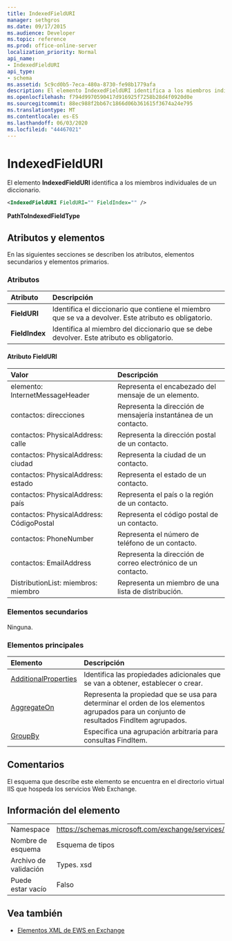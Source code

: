 ```yaml
---
title: IndexedFieldURI
manager: sethgros
ms.date: 09/17/2015
ms.audience: Developer
ms.topic: reference
ms.prod: office-online-server
localization_priority: Normal
api_name:
- IndexedFieldURI
api_type:
- schema
ms.assetid: 5c9cd0b5-7eca-480a-8730-fe98b1779afa
description: El elemento IndexedFieldURI identifica a los miembros individuales de un diccionario.
ms.openlocfilehash: f794d9970590417d916925f7258b28d4f0920d0e
ms.sourcegitcommit: 88ec988f2bb67c1866d06b361615f3674a24e795
ms.translationtype: MT
ms.contentlocale: es-ES
ms.lasthandoff: 06/03/2020
ms.locfileid: "44467021"
---
```

# <a name="indexedfielduri"></a>IndexedFieldURI

El elemento **IndexedFieldURI** identifica a los miembros individuales de un diccionario. 
  
```xml
<IndexedFieldURI FieldURI="" FieldIndex="" />
```

 **PathToIndexedFieldType**
## <a name="attributes-and-elements"></a>Atributos y elementos

En las siguientes secciones se describen los atributos, elementos secundarios y elementos primarios.
  
### <a name="attributes"></a>Atributos

|**Atributo**|**Descripción**|
|:-----|:-----|
|**FieldURI** <br/> |Identifica el diccionario que contiene el miembro que se va a devolver. Este atributo es obligatorio.  <br/> |
|**FieldIndex** <br/> |Identifica al miembro del diccionario que se debe devolver. Este atributo es obligatorio.  <br/> |
   
#### <a name="fielduri-attribute"></a>Atributo FieldURI

|**Valor**|**Descripción**|
|:-----|:-----|
|elemento: InternetMessageHeader  <br/> |Representa el encabezado del mensaje de un elemento.  <br/> |
|contactos: direcciones  <br/> |Representa la dirección de mensajería instantánea de un contacto.  <br/> |
|contactos: PhysicalAddress: calle  <br/> |Representa la dirección postal de un contacto.  <br/> |
|contactos: PhysicalAddress: ciudad  <br/> |Representa la ciudad de un contacto.  <br/> |
|contactos: PhysicalAddress: estado  <br/> |Representa el estado de un contacto.  <br/> |
|contactos: PhysicalAddress: país  <br/> |Representa el país o la región de un contacto.  <br/> |
|contactos: PhysicalAddress: CódigoPostal  <br/> |Representa el código postal de un contacto.  <br/> |
|contactos: PhoneNumber  <br/> |Representa el número de teléfono de un contacto.  <br/> |
|contactos: EmailAddress  <br/> |Representa la dirección de correo electrónico de un contacto.  <br/> |
|DistributionList: miembros: miembro  <br/> |Representa un miembro de una lista de distribución.  <br/> |
   
### <a name="child-elements"></a>Elementos secundarios

Ninguna.
  
### <a name="parent-elements"></a>Elementos principales

|**Elemento**|**Descripción**|
|:-----|:-----|
|[AdditionalProperties](additionalproperties.md) <br/> |Identifica las propiedades adicionales que se van a obtener, establecer o crear.  <br/> |
|[AggregateOn](aggregateon.md) <br/> |Representa la propiedad que se usa para determinar el orden de los elementos agrupados para un conjunto de resultados FindItem agrupados.  <br/> |
|[GroupBy](groupby.md) <br/> |Especifica una agrupación arbitraria para consultas FindItem.  <br/> |
   
## <a name="remarks"></a>Comentarios

El esquema que describe este elemento se encuentra en el directorio virtual IIS que hospeda los servicios Web Exchange.
  
## <a name="element-information"></a>Información del elemento

|||
|:-----|:-----|
|Namespace  <br/> |https://schemas.microsoft.com/exchange/services/2006/types  <br/> |
|Nombre de esquema  <br/> |Esquema de tipos  <br/> |
|Archivo de validación  <br/> |Types. xsd  <br/> |
|Puede estar vacío  <br/> |Falso  <br/> |
   
## <a name="see-also"></a>Vea también



- [Elementos XML de EWS en Exchange](ews-xml-elements-in-exchange.md)

